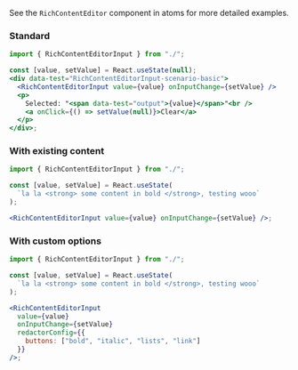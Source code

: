 See the `RichContentEditor` component in atoms for more detailed examples.

### Standard

```jsx
import { RichContentEditorInput } from "./";

const [value, setValue] = React.useState(null);
<div data-test="RichContentEditorInput-scenario-basic">
  <RichContentEditorInput value={value} onInputChange={setValue} />
  <p>
    Selected: "<span data-test="output">{value}</span>"<br />
    <a onClick={() => setValue(null)}>Clear</a>
  </p>
</div>;
```

### With existing content

```jsx
import { RichContentEditorInput } from "./";

const [value, setValue] = React.useState(
  `la la <strong> some content in bold </strong>, testing wooo`
);

<RichContentEditorInput value={value} onInputChange={setValue} />;
```

### With custom options

```jsx
import { RichContentEditorInput } from "./";

const [value, setValue] = React.useState(
  `la la <strong> some content in bold </strong>, testing wooo`
);

<RichContentEditorInput
  value={value}
  onInputChange={setValue}
  redactorConfig={{
    buttons: ["bold", "italic", "lists", "link"]
  }}
/>;
```
